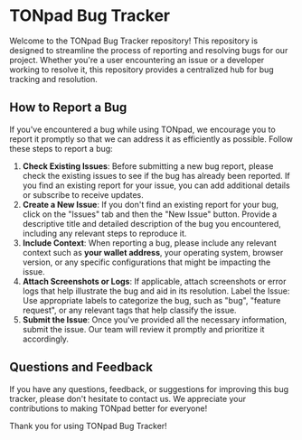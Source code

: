 # TONpad Bug Tracker
Welcome to the TONpad Bug Tracker repository! This repository is designed to streamline the process of reporting and resolving bugs for our project. Whether you're a user encountering an issue or a developer working to resolve it, this repository provides a centralized hub for bug tracking and resolution.

## How to Report a Bug
If you've encountered a bug while using TONpad, we encourage you to report it promptly so that we can address it as efficiently as possible. Follow these steps to report a bug:

1. **Check Existing Issues**: Before submitting a new bug report, please check the existing issues to see if the bug has already been reported. If you find an existing report for your issue, you can add additional details or subscribe to receive updates.
2. **Create a New Issue**: If you don't find an existing report for your bug, click on the "Issues" tab and then the "New Issue" button. Provide a descriptive title and detailed description of the bug you encountered, including any relevant steps to reproduce it.
3. **Include Context**: When reporting a bug, please include any relevant context such as **your wallet address**, your operating system, browser version, or any specific configurations that might be impacting the issue.
4. **Attach Screenshots or Logs**: If applicable, attach screenshots or error logs that help illustrate the bug and aid in its resolution.
Label the Issue: Use appropriate labels to categorize the bug, such as "bug", "feature request", or any relevant tags that help classify the issue.
5. **Submit the Issue**: Once you've provided all the necessary information, submit the issue. Our team will review it promptly and prioritize it accordingly.

## Questions and Feedback
If you have any questions, feedback, or suggestions for improving this bug tracker, please don't hesitate to contact us. We appreciate your contributions to making TONpad better for everyone!

Thank you for using TONpad Bug Tracker!
